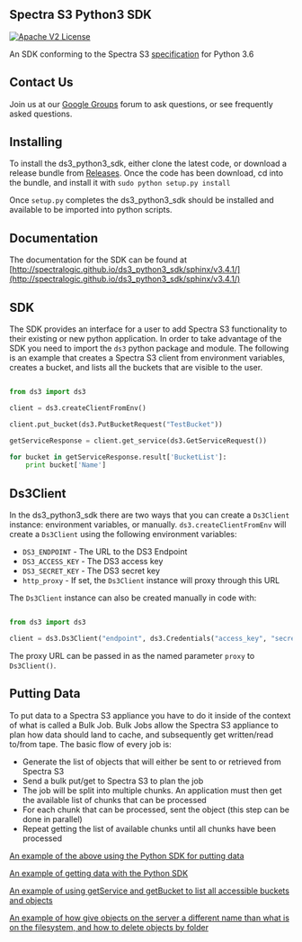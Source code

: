 Spectra S3 Python3 SDK
--------------

[![Apache V2 License](http://img.shields.io/badge/license-Apache%20V2-blue.svg)](https://github.com/SpectraLogic/ds3_python3_sdk/blob/master/LICENSE.md)

An SDK conforming to the Spectra S3 [specification](https://developer.spectralogic.com/doc/ds3api/1.2/wwhelp/wwhimpl/js/html/wwhelp.htm) for Python 3.6

Contact Us
----------

Join us at our [Google Groups](https://groups.google.com/d/forum/spectralogicds3-sdks) forum to ask questions, or see frequently asked questions.

Installing
----------

To install the ds3_python3_sdk, either clone the latest code, or download a release bundle from [Releases](http://github.com/SpectraLogic/ds3_python3_sdk/releases).  Once the code has been download, cd into the bundle, and install it with `sudo python setup.py install`

Once `setup.py` completes the ds3_python3_sdk should be installed and available to be imported into python scripts.

Documentation
-------------
The documentation for the SDK can be found at [http://spectralogic.github.io/ds3_python3_sdk/sphinx/v3.4.1/](http://spectralogic.github.io/ds3_python3_sdk/sphinx/v3.4.1/)

SDK
---

The SDK provides an interface for a user to add Spectra S3 functionality to their existing or new python application.  In order to take advantage of the SDK you need to import the `ds3` python package and module.  The following is an example that creates a Spectra S3 client from environment variables, creates a bucket, and lists all the buckets that are visible to the user.

```python

from ds3 import ds3

client = ds3.createClientFromEnv()

client.put_bucket(ds3.PutBucketRequest("TestBucket"))

getServiceResponse = client.get_service(ds3.GetServiceRequest())

for bucket in getServiceResponse.result['BucketList']:
    print bucket['Name']
```

Ds3Client
---------
In the ds3_python3_sdk there are two ways that you can create a `Ds3Client` instance: environment variables, or manually.  `ds3.createClientFromEnv` will create a `Ds3Client` using the following environment variables:

* `DS3_ENDPOINT` - The URL to the DS3 Endpoint
* `DS3_ACCESS_KEY` - The DS3 access key
* `DS3_SECRET_KEY` - The DS3 secret key
* `http_proxy` - If set, the `Ds3Client` instance will proxy through this URL

The `Ds3Client` instance can also be created manually in code with:

```python

from ds3 import ds3

client = ds3.Ds3Client("endpoint", ds3.Credentials("access_key", "secret_key"))

```

The proxy URL can be passed in as the named parameter `proxy` to `Ds3Client()`.

Putting Data
------------

To put data to a Spectra S3 appliance you have to do it inside of the context of what is called a Bulk Job.  Bulk Jobs allow the Spectra S3 appliance to plan how data should land to cache, and subsequently get written/read to/from tape.  The basic flow of every job is:

* Generate the list of objects that will either be sent to or retrieved from Spectra S3
* Send a bulk put/get to Spectra S3 to plan the job
* The job will be split into multiple chunks.  An application must then get the available list of chunks that can be processed
* For each chunk that can be processed, sent the object (this step can be done in parallel)
* Repeat getting the list of available chunks until all chunks have been processed

[An example of the above using the Python SDK for putting data](samples/puttingData.py)

[An example of getting data with the Python SDK](samples/gettingData.py)

[An example of using getService and getBucket to list all accessible buckets and objects](samples/listAll.py)

[An example of how give objects on the server a different name than what is on the filesystem, and how to delete objects by folder](samples/renaming.py)
